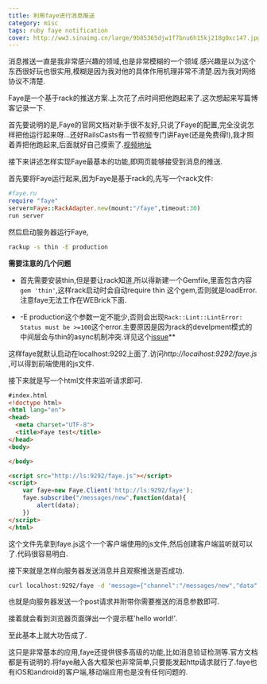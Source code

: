 ```yaml
---
title: 利用faye进行消息推送
category: misc
tags: ruby faye notification
cover: http://ww3.sinaimg.cn/large/9b85365djw1f7bnu6h15kj218g0xc147.jpg
---
```


消息推送一直是我非常感兴趣的领域,也是非常模糊的一个领域.感兴趣是以为这个东西很好玩也很实用,模糊是因为我对他的具体作用机理非常不清楚.因为我对网络协议不清楚.
 
Faye是一个基于rack的推送方案.上次花了点时间把他跑起来了.这次想起来写篇博客记录一下.

首先要说明的是,Faye的官网文档对新手很不友好,只说了Faye的配置,完全没说怎样把他运行起来呀...还好RailsCasts有一节视频专门讲Faye(还是免费得!),我才照着弄把他跑起来,后面就好自己摸索了.[视频地址](http://railscasts.com/episodes/260-messaging-with-faye)


接下来讲述怎样实现Faye最基本的功能,即网页能够接受到消息的推送.

首先要将Faye运行起来,因为Faye是基于rack的,先写一个rack文件:

```ruby
#faye.ru
require "faye"
server=Faye::RackAdapter.new(mount:"/faye",timeout:30)
run server
```
然后启动服务器运行Faye,

```bash
rackup -s thin -E production
```

**需要注意的几个问题**

- 首先需要安装thin,但是要让rack知道,所以得新建一个Gemfile,里面包含内容`gem 'thin'`,这样rack启动时会自动require thin 这个gem,否则就是loadError.注意faye无法工作在WEBrick下面.

- -E production这个参数一定不能少,否则会出现`Rack::Lint::LintError: Status must be >=100`这个error.主要原因是因为rack的develpment模式的中间层会与thin的async机制冲突.详见这个[issue](https://github.com/faye/faye/issues/25)**

这样faye就默认启动在localhost:9292上面了.访问*http://localhost:9292/faye.js* ,可以得到前端使用的js文件.

接下来就是写一个html文件来监听请求即可.

```html
#index.html
<!doctype html>
<html lang="en">
<head>
  <meta charset="UTF-8">
  <title>Faye test</title>
</head>
<body>

</body>

<script src="http://ls:9292/faye.js"></script>
<script>
	var faye=new Faye.Client('http://ls:9292/faye');
	faye.subscribe("/messages/new",function(data){
		alert(data);
	})
</script>
</html>
```

这个文件先拿到faye.js这个一个客户端使用的js文件,然后创建客户端监听就可以了.代码很容易明白.

接下来就是怎样向服务器发送消息并且观察推送是否成功.

```bash
curl localhost:9292/faye -d 'message={"channel":"/messages/new","data":"hello world!"}'
```

也就是向服务器发送一个post请求并附带你需要推送的消息参数即可.

接着就会看到浏览器页面弹出一个提示框'hello world!'.

至此基本上就大功告成了.

这只是非常基本的应用,faye还提供很多高级的功能,比如消息验证检测等.官方文档都是有说明的.将faye融入各大框架也非常简单,只要能发起http请求就行了.faye也有iOS和android的客户端,移动端应用也是没有任何问题的.






